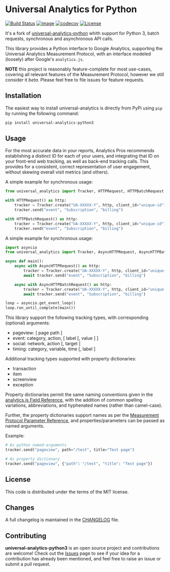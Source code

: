 # Universal Analytics for Python

[![Build Status](https://travis-ci.com/dmvass/universal-analytics-python3.svg?branch=master)](https://travis-ci.com/dmvass/universal-analytics-python3)
[![image](https://img.shields.io/pypi/v/universal-analytics-python3.svg)](https://pypi.python.org/pypi/universal-analytics-python3)
[![codecov](https://codecov.io/gh/dmvass/universal-analytics-python3/branch/master/graph/badge.svg)](https://codecov.io/gh/dmvass/universal-analytics-python3)
[![License](https://img.shields.io/badge/license-MIT-blue.svg)](https://github.com/dmvass/universal-analytics-python3/blob/master/LICENSE)

It's a fork of [universal-analytics-python](https://github.com/adswerve/universal-analytics-python)
whith support for Python 3, batch requests, synchronous and asynchronous API calls.

This library provides a Python interface to Google Analytics, supporting the
Universal Analytics Measurement Protocol, with an interface modeled (loosely)
after Google's `analytics.js`.

**NOTE** this project is reasonably feature-complete for most use-cases, covering
all relevant features of the Measurement Protocol, however we still consider it
_beta_. Please feel free to file issues for feature requests.

## Installation

The easiest way to install universal-analytics is directly from PyPi using `pip`
by running the following command:

```bash
pip install universal-analytics-python3
```

## Usage

For the most accurate data in your reports, Analytics Pros recommends establishing
a distinct ID for each of your users, and integrating that ID on your front-end web
tracking, as well as back-end tracking calls. This provides for a consistent, correct
representation of user engagement, without skewing overall visit metrics (and others).

A simple example for synchronous usage:

```python
from universal_analytics import Tracker, HTTPRequest, HTTPBatchRequest

with HTTPRequest() as http:
    tracker = Tracker.create("UA-XXXXX-Y", http, client_id="unique-id")
    tracker.send("event", "Subscription", "billing")

with HTTPBatchRequest() as http:
    tracker = Tracker.create("UA-XXXXX-Y", http, client_id="unique-id")
    tracker.send("event", "Subscription", "billing")
```

A simple example for synchronous usage:

```python
import asyncio
from universal_analytics import Tracker, AsyncHTTPRequest, AsyncHTTPBatchRequest

async def main():
    async with AsyncHTTPRequest() as http:
        tracker = Tracker.create("UA-XXXXX-Y", http, client_id="unique-id")
        await tracker.send("event", "Subscription", "billing")

    async with AsyncHTTPBatchRequest() as http:
        tracker = Tracker.create("UA-XXXXX-Y", http, client_id="unique-id")
        await tracker.send("event", "Subscription", "billing")

loop = asyncio.get_event_loop()
loop.run_until_complete(main())
```

This library support the following tracking types, with corresponding (optional) arguments:

* pageview: [ page path ]
* event: category, action, [ label [, value ] ]
* social: network, action [, target ]
* timing: category, variable, time [, label ]

Additional tracking types supported with property dictionaries:

* transaction
* item
* screenview
* exception

Property dictionaries permit the same naming conventions given in the [analytics.js Field Reference](https://developers.google.com/analytics/devguides/collection/analyticsjs/field-reference),
with the addition of common spelling variations, abbreviations, and hyphenated names
(rather than camel-case).

Further, the property dictionaries support names as per the [Measurement Protocol Parameter Reference](https://developers.google.com/analytics/devguides/collection/protocol/v1/parameters),
and properties/parameters can be passed as named arguments.

Example:

```python
# As python named-arguments
tracker.send("pageview", path="/test", title="Test page")

# As property dictionary
tracker.send("pageview", {"path": "/test", "title": "Test page"})
```

## License

This code is distributed under the terms of the MIT license.

## Changes

A full changelog is maintained in the [CHANGELOG](https://github.com/dmvass/universal-analytics-python3/blob/master/CHANGELOG.md) file.

## Contributing

**universal-analytics-python3** is an open source project and contributions are
welcome! Check out the [Issues](https://github.com/dmvass/universal-analytics-python3/issues)
page to see if your idea for a contribution has already been mentioned, and feel
free to raise an issue or submit a pull request.
